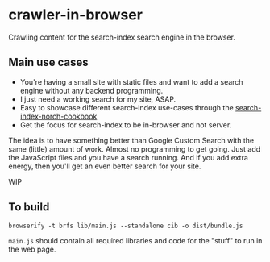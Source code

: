 # crawler-in-browser

Crawling content for the search-index search engine in the browser.

## Main use cases

* You're having a small site with static files and want to add a search engine without any backend programming.
* I just need a working search for my site, ASAP.
* Easy to showcase different search-index use-cases through the [search-index-norch-cookbook](https://github.com/eklem/search-index-norch-cookbook)
* Get the focus for search-index to be in-browser and not server.

The idea is to have something better than Google Custom Search with the same (little) amount of work. Almost no programming to get going. Just add the JavaScript files and you have a search running. And if you add extra energy, then you'll get an even better search for your site.

WIP


## To build

```console
browserify -t brfs lib/main.js --standalone cib -o dist/bundle.js
```

`main.js` should contain all required libraries and code for the "stuff" to run in the web page.
